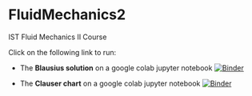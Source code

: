 # FluidMechanics2

IST Fluid Mechanics II Course 

Click on the following link to run:

* The **Blausius solution** on a google colab jupyter notebook [![Binder](https://colab.research.google.com/assets/colab-badge.svg)](https://colab.research.google.com/github/joaochenriques/FluidMechanics2/blob/main/Blasius/Blasius.ipynb)

* The **Clauser chart** on a google colab jupyter notebook [![Binder](https://colab.research.google.com/assets/colab-badge.svg)](https://colab.research.google.com/github/joaochenriques/FluidMechanics2/blob/main/Laboratory/ClauserChart.ipynb)
